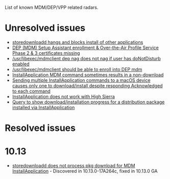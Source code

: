 List of known MDM/DEP/VPP related radars. 

# Unresolved issues
* [storedownloadd hangs and blocks install of other applications](https://openradar.appspot.com/26517261)  
* [DEP (MDM) Setup Assistant enrollment & Over-the-Air Profile Service Phase 2 & 3 certificates missing](https://openradar.appspot.com/radar?id=4957320861712384)
* [/usr/libexec/mdmclient dep nag does not nag if user has doNotDisturb enabled](https://openradar.appspot.com/35571322)
* [/usr/libexec/mdmclient should be able to enroll into DEP mdm](https://openradar.appspot.com/35295502)
* [InstallApplication MDM command sometimes results in a non-download](https://openradar.appspot.com/radar?id=6076949143224320)
* [Sending multiple InstallApplication commands to a macOS device causes only one to download/install despite responding Acknowledged to each command](https://openradar.appspot.com/radar?id=4927456712589312)
* [InstallApplication does not work with High Sierra](https://openradar.appspot.com/radar?id=4951049236381696)
* [Query to show download/installation progress for a distribution package installed via InstallApplication](https://openradar.appspot.com/radar?id=5039897077350400)

# Resolved issues

# 10.13
* [storedownloadd does not process pkg download for MDM InstallApplication](https://openradar.appspot.com/32601199) - Discovered in 10.13.0-17A264c, fixed in 10.13.0 GA